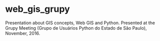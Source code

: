 # web_gis_grupy
Presentation about GIS concepts, Web GIS and Python. Presented at the Grupy Meeting (Grupo de Usuários Python do Estado de São Paulo), November, 2016.
